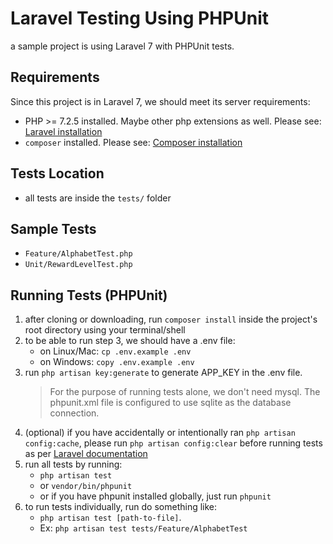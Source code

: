 # Laravel Testing Using PHPUnit
a sample project is using Laravel 7 with PHPUnit tests.

## Requirements
Since this project is in Laravel 7, we should meet its server requirements:
- PHP >= 7.2.5 installed. Maybe other php extensions as well. Please see: [Laravel installation](https://laravel.com/docs/7.x/installation)
- `composer` installed. Please see: [Composer installation](https://getcomposer.org/doc/00-intro.md#installation-linux-unix-macos)

## Tests Location
- all tests are inside the `tests/` folder

## Sample Tests 
- `Feature/AlphabetTest.php`
- `Unit/RewardLevelTest.php`

## Running Tests (PHPUnit)
1. after cloning or downloading, run `composer install` inside the project's root directory using your terminal/shell
2. to be able to run step 3, we should have a .env file:
   - on Linux/Mac: `cp .env.example .env`
   - on Windows: `copy .env.example .env`
3. run `php artisan key:generate` to generate APP_KEY in the .env file. 
   > For the purpose of running tests alone, we don't need mysql. The phpunit.xml file is configured to use sqlite as the database connection.
4. (optional) if you have accidentally or intentionally ran `php artisan config:cache`, please run `php artisan config:clear` before running tests as per [Laravel documentation](https://laravel.com/docs/7.x/testing#environment)
5. run all tests by running:
   - `php artisan test` 
   - or `vendor/bin/phpunit` 
   - or if you have phpunit installed globally, just run `phpunit`
6. to run tests individually, run do something like: 
   - `php artisan test [path-to-file]`. 
   - Ex: `php artisan test tests/Feature/AlphabetTest`
